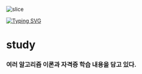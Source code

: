<!-- 상단 배너 -->
![slice](https://capsule-render.vercel.app/api?type=slice&color=FFD166&height=200&text=Hi%20there%20👋&fontAlign=70&fontAlignY=40&desc=junseong's%20GitHub&descAlign=82&descAlignY=70&rotate=15)

<!-- 타이핑 효과 -->
[![Typing SVG](https://readme-typing-svg.demolab.com?font=Fira+Code&pause=1200&color=1B1B1B&width=520&lines=AI+%26+Data+Enthusiast;Reinforcement+Learning+for+Quantum+Control;Smart+Bathing+Robot+Developer)](https://git.io/typing-svg)


# study

### 여러 알고리즘 이론과 자격증 학습 내용을 담고 있다.
